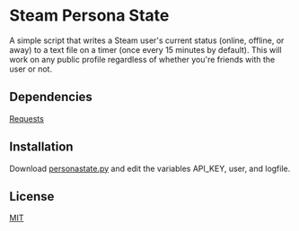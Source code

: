 # Steam Persona State

A simple script that writes a Steam user's current status (online, offline, or away) to a text file on a timer (once every 15 minutes by default). This will work on any public profile regardless of whether you're friends with the user or not.

## Dependencies

[Requests](https://pypi.org/project/requests/)

## Installation

Download [personastate.py](https://github.com/4AEM/steam-persona-state/blob/main/personastate.py) and edit the variables API_KEY, user, and logfile.

## License

[MIT](https://choosealicense.com/licenses/mit/)

